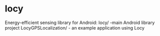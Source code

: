 locy
====

Energy-efficient sensing library for Android:
	locy/ -main Android library project
	LocyGPSLocalization/ - an example application using Locy
